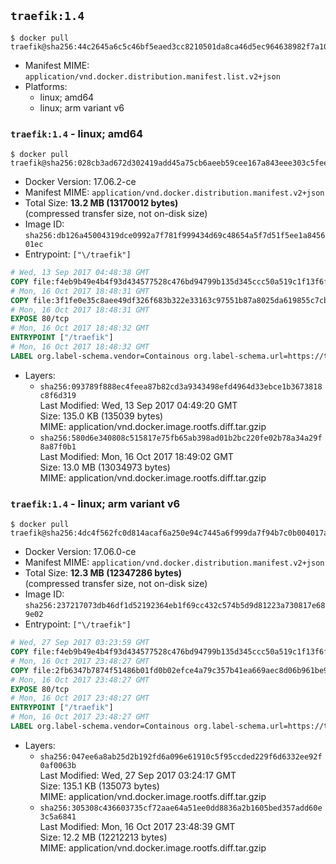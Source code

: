 ## `traefik:1.4`

```console
$ docker pull traefik@sha256:44c2645a6c5c46bf5eaed3cc8210501da8ca46d5ec964638982f7a10ce0dba08
```

-	Manifest MIME: `application/vnd.docker.distribution.manifest.list.v2+json`
-	Platforms:
	-	linux; amd64
	-	linux; arm variant v6

### `traefik:1.4` - linux; amd64

```console
$ docker pull traefik@sha256:028cb3ad672d302419add45a75cb6aeeb59cee167a843eee303c5fee445cfcf2
```

-	Docker Version: 17.06.2-ce
-	Manifest MIME: `application/vnd.docker.distribution.manifest.v2+json`
-	Total Size: **13.2 MB (13170012 bytes)**  
	(compressed transfer size, not on-disk size)
-	Image ID: `sha256:db126a45004319dce0992a7f781f999434d69c48654a5f7d51f5ee1a845601ec`
-	Entrypoint: `["\/traefik"]`

```dockerfile
# Wed, 13 Sep 2017 04:48:38 GMT
COPY file:f4eb9b49e4b4f93d434577528c476bd94799b135d345ccc50a519c1f13f6f97a in /etc/ssl/certs/ 
# Mon, 16 Oct 2017 18:48:31 GMT
COPY file:3f1fe0e35c8aee49df326f683b322e33163c97551b87a8025da619855c7cb0ef in / 
# Mon, 16 Oct 2017 18:48:31 GMT
EXPOSE 80/tcp
# Mon, 16 Oct 2017 18:48:32 GMT
ENTRYPOINT ["/traefik"]
# Mon, 16 Oct 2017 18:48:32 GMT
LABEL org.label-schema.vendor=Containous org.label-schema.url=https://traefik.io org.label-schema.name=Traefik org.label-schema.description=A modern reverse-proxy org.label-schema.version=v1.4.0 org.label-schema.docker.schema-version=1.0
```

-	Layers:
	-	`sha256:093789f888ec4feea87b82cd3a9343498efd4964d33ebce1b3673818c8f6d319`  
		Last Modified: Wed, 13 Sep 2017 04:49:20 GMT  
		Size: 135.0 KB (135039 bytes)  
		MIME: application/vnd.docker.image.rootfs.diff.tar.gzip
	-	`sha256:580d6e340808c515817e75fb65ab398ad01b2bc220fe02b78a34a29f8a87f0b1`  
		Last Modified: Mon, 16 Oct 2017 18:49:02 GMT  
		Size: 13.0 MB (13034973 bytes)  
		MIME: application/vnd.docker.image.rootfs.diff.tar.gzip

### `traefik:1.4` - linux; arm variant v6

```console
$ docker pull traefik@sha256:4dc4f562fc0d814acaf6a250e94c7445a6f999da7f94b7c0b004017aab0ad17f
```

-	Docker Version: 17.06.0-ce
-	Manifest MIME: `application/vnd.docker.distribution.manifest.v2+json`
-	Total Size: **12.3 MB (12347286 bytes)**  
	(compressed transfer size, not on-disk size)
-	Image ID: `sha256:237217073db46df1d52192364eb1f69cc432c574b5d9d81223a730817e689e02`
-	Entrypoint: `["\/traefik"]`

```dockerfile
# Wed, 27 Sep 2017 03:23:59 GMT
COPY file:f4eb9b49e4b4f93d434577528c476bd94799b135d345ccc50a519c1f13f6f97a in /etc/ssl/certs/ 
# Mon, 16 Oct 2017 23:48:27 GMT
COPY file:2fb6347b7874f51486b01fd0b02efce4a79c357b41ea669aec8d06b961be9429 in / 
# Mon, 16 Oct 2017 23:48:27 GMT
EXPOSE 80/tcp
# Mon, 16 Oct 2017 23:48:27 GMT
ENTRYPOINT ["/traefik"]
# Mon, 16 Oct 2017 23:48:27 GMT
LABEL org.label-schema.vendor=Containous org.label-schema.url=https://traefik.io org.label-schema.name=Traefik org.label-schema.description=A modern reverse-proxy org.label-schema.version=v1.4.0 org.label-schema.docker.schema-version=1.0
```

-	Layers:
	-	`sha256:047ee6a8ab25d2b192fd6a096e61910c5f95ccded229f6d6332ee92f0af0063b`  
		Last Modified: Wed, 27 Sep 2017 03:24:17 GMT  
		Size: 135.1 KB (135073 bytes)  
		MIME: application/vnd.docker.image.rootfs.diff.tar.gzip
	-	`sha256:305308c436603735cf72aae64a51ee0dd8836a2b1605bed357add60e3c5a6841`  
		Last Modified: Mon, 16 Oct 2017 23:48:39 GMT  
		Size: 12.2 MB (12212213 bytes)  
		MIME: application/vnd.docker.image.rootfs.diff.tar.gzip
